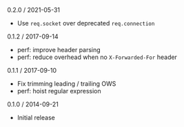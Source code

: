 0.2.0 / 2021-05-31

  * Use `req.socket` over deprecated `req.connection`

0.1.2 / 2017-09-14

  * perf: improve header parsing
  * perf: reduce overhead when no `X-Forwarded-For` header

0.1.1 / 2017-09-10

  * Fix trimming leading / trailing OWS
  * perf: hoist regular expression

0.1.0 / 2014-09-21

  * Initial release
